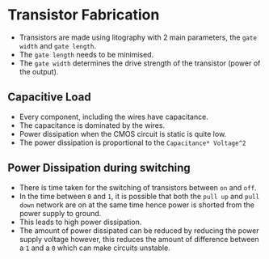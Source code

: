 # Transistor Fabrication

* Transistors are made using litography with 2 main parameters, the `gate width` and `gate length`.
* The `gate length` needs to be minimised.
* The `gate width` determines the drive strength of the transistor (power of the output).

## Capacitive Load

* Every component, including the wires have capacitance.
* The capacitance is dominated by the wires.
* Power dissipation when the CMOS circuit is static is quite low.
* The power dissipation is proportional to the `Capacitance* Voltage^2`

## Power Dissipation during switching

* There is time taken for the switching of transistors between `on` and `off`.
* In the time between `0` and `1`, it is possible that both the `pull up` and `pull down` network are on at the same time hence power is shorted from the power supply to ground.
* This leads to high power dissipation.
* The amount of power dissipated can be reduced by reducing the power supply voltage however, this reduces the amount of difference between a `1` and a `0` which can make circuits unstable.